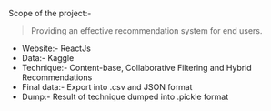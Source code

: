 Scope of the project:-

> Providing an effective recommendation system for end users.


*   Website:- ReactJs
*   Data:- Kaggle
*   Technique:- Content-base, Collaborative Filtering and Hybrid Recommendations
*   Final data:- Export into .csv and JSON format
*   Dump:- Result of technique dumped into .pickle format
